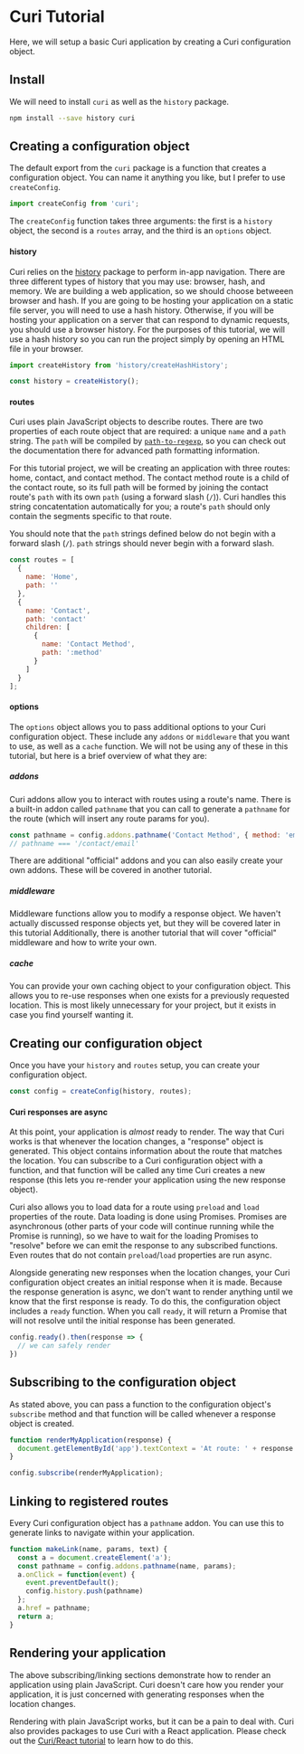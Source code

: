 # Curi Tutorial

Here, we will setup a basic Curi application by creating a Curi configuration object.

## Install

We will need to install `curi` as well as the `history` package.

```sh
npm install --save history curi
```

## Creating a configuration object

The default export from the `curi` package is a function that creates a configuration object. You can name it anything you like, but I prefer to use `createConfig`.

```js
import createConfig from 'curi';
```

The `createConfig` function takes three arguments: the first is a `history` object, the second is a `routes` array, and the third is an `options` object.

#### history

Curi relies on the [history](https://github.com/ReactTraining/history) package to perform in-app navigation. There are three different types of history that you may use: browser, hash, and memory. We are building a web application, so we should choose betweeen browser and hash. If you are going to be hosting your application on a static file server, you will need to use a hash history. Otherwise, if you will be hosting your application on a server that can respond to dynamic requests, you should use a browser history. For the purposes of this tutorial, we will use a hash history so you can run the project simply by opening an HTML file in your browser.

```js
import createHistory from 'history/createHashHistory';

const history = createHistory();
```

#### routes

Curi uses plain JavaScript objects to describe routes. There are two properties of each route object that are required: a unique `name` and a `path` string. The `path` will be compiled by [`path-to-regexp`](https://github.com/pillarjs/path-to-regexp), so you can check out the documentation there for advanced path formatting information.

For this tutorial project, we will be creating an application with three routes: home, contact, and contact method. The contact method route is a child of the contact route, so its full path will be formed by joining the contact route's `path` with its own `path` (using a forward slash (`/`)). Curi handles this string concatentation automatically for you; a route's `path` should only contain the segments specific to that route.

You should note that the `path` strings defined below do not begin with a forward slash (`/`). `path` strings should never begin with a forward slash.

```js
const routes = [
  {
    name: 'Home',
    path: ''
  },
  {
    name: 'Contact',
    path: 'contact'
    children: [
      {
        name: 'Contact Method',
        path: ':method'
      }
    ]
  }
];
```

#### options

The `options` object allows you to pass additional options to your Curi configuration object. These include any `addons` or `middleware` that you want to use, as well as a `cache` function. We will not be using any of these in this tutorial, but here is a brief overview of what they are:

##### addons

Curi addons allow you to interact with routes using a route's name. There is a built-in addon called `pathname` that you can call to generate a `pathname` for the route (which will insert any route params for you).

```js
const pathname = config.addons.pathname('Contact Method', { method: 'email' });
// pathname === '/contact/email'
```

There are additional "official" addons and you can also easily create your own addons. These will be covered in another tutorial.

##### middleware

Middleware functions allow you to modify a response object. We haven't actually discussed response objects yet, but they will be covered later in this tutorial Additionally, there is another tutorial that will cover "official" middleware and how to write your own.

##### cache

You can provide your own caching object to your configuration object. This allows you to re-use responses when one exists for a previously requested location. This is most likely unnecessary for your project, but it exists in case you find yourself wanting it.

## Creating our configuration object

Once you have your `history` and `routes` setup, you can create your configuration object.

```js
const config = createConfig(history, routes);
```

#### Curi responses are async

At this point, your application is _almost_ ready to render. The way that Curi works is that whenever the location changes, a "response" object is generated. This object contains information about the route that matches the location. You can subscribe to a Curi configuration object with a function, and that function will be called any time Curi creates a new response (this lets you re-render your application using the new response object).

Curi also allows you to load data for a route using `preload` and `load` properties of the route. Data loading is done using Promises. Promises are asynchronous (other parts of your code will continue running while the Promise is running), so we have to wait for the loading Promises to "resolve" before we can emit the response to any subscribed functions. Even routes that do not contain `preload`/`load` properties are run async.

Alongside generating new responses when the location changes, your Curi configuration object creates an initial response when it is made. Because the response generation is async, we don't want to render anything until we know that the first response is ready. To do this, the configuration object includes a `ready` function. When you call `ready`, it will return a Promise that will not resolve until the initial response has been generated.

```js
config.ready().then(response => {
  // we can safely render
})
```

## Subscribing to the configuration object

As stated above, you can pass a function to the configuration object's `subscribe` method and that function will be called whenever a response object is created.

```js
function renderMyApplication(response) {
  document.getElementById('app').textContext = 'At route: ' + response.name;
}

config.subscribe(renderMyApplication);
```

## Linking to registered routes

Every Curi configuration object has a `pathname` addon. You can use this to generate links to navigate within your application.

```js
function makeLink(name, params, text) {
  const a = document.createElement('a');
  const pathname = config.addons.pathname(name, params);
  a.onClick = function(event) {
    event.preventDefault();
    config.history.push(pathname)
  };
  a.href = pathname;
  return a;
}
```

## Rendering your application

The above subscribing/linking sections demonstrate how to render an application using plain JavaScript. Curi doesn't care how you render your application, it is just concerned with generating responses when the location changes.

Rendering with plain JavaScript works, but it can be a pain to deal with. Curi also provides packages to use Curi with a React application. Please check out the [Curi/React tutorial](./02-curi-react.md) to learn how to do this.
